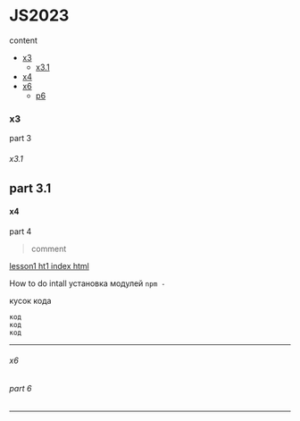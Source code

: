 # JS2023

content

- [x3](#x3)
  - [x3.1](#x31)
- [x4](#x4)
- [x6](#x6)
  - [p6](#part-6)

### x3

part 3

###### x3.1

## part 3.1

#### x4

part 4

> comment

[lesson1 ht1 index html](lesson1/ht1/index.html)

How to do intall
установка модулей `npm -`

кусок кода

```
код
код
код
```

---

###### x6

###### part 6

---
